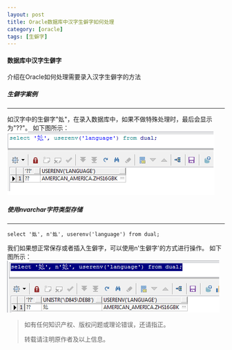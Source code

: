 ```yaml
---
layout: post
title: Oracle数据库中汉字生僻字如何处理
category: [oracle]
tags: [生僻字]
---
```


#### 数据库中汉字生僻字
介绍在Oracle如何处理需要录入汉字生僻字的方法

##### 生僻字案例
----
如汉字中的生僻字"𡚸"，在录入数据库中，如果不做特殊处理时，最后会显示为"??"。
如下图所示：
![image](./img/2020-05-15-oracle-shengpizi/shengpizi_1.png)

##### 使用nvarchar字符类型存储
----
```
select '𡚸', n'𡚸', userenv('language') from dual;

```
我们如果想正常保存或者插入生僻字，可以使用n'生僻字'的方式进行操作。
如下图所示：
![image](./img/2020-05-15-oracle-shengpizi/shengpizi_2.png)

> 如有任何知识产权、版权问题或理论错误，还请指正。
>
> 转载请注明原作者及以上信息。
